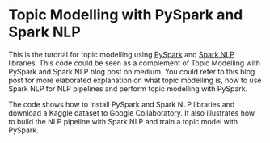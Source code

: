 # Topic Modelling with PySpark and Spark NLP

This is the tutorial for topic modelling using [PySpark](https://spark.apache.org/docs/latest/api/python/index.html) and [Spark NLP](https://www.johnsnowlabs.com/) libraries. This code could be seen as a complement of Topic Modelling with PySpark and Spark NLP blog post on medium. You could refer to this blog post for more elaborated explanation on what topic modelling is, how to use Spark NLP for NLP pipelines and perform topic modelling with PySpark.

The code shows how to install PySpark and Spark NLP libraries and download a Kaggle dataset to Google Collaboratory. It also illustrates how to build the NLP pipeline with Spark NLP and train a topic model with PySpark.
